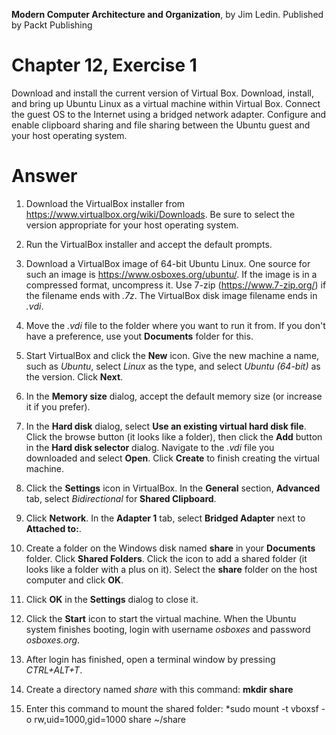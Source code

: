 __Modern Computer Architecture and Organization__, by Jim Ledin. Published by Packt Publishing
# Chapter 12, Exercise 1

Download and install the current version of Virtual Box. Download, install, and bring up Ubuntu Linux as a virtual machine within Virtual Box. Connect the guest OS to the Internet using a bridged network adapter. Configure and enable clipboard sharing and file sharing between the Ubuntu guest and your host operating system.

# Answer
1. Download the VirtualBox installer from https://www.virtualbox.org/wiki/Downloads. Be sure to select the version appropriate for your host operating system.

1. Run the VirtualBox installer and accept the default prompts.

1. Download a VirtualBox image of 64-bit Ubuntu Linux. One source for such an image is https://www.osboxes.org/ubuntu/. If the image is in a compressed format, uncompress it. Use 7-zip (https://www.7-zip.org/) if the filename ends with *.7z*. The VirtualBox disk image filename ends in *.vdi*.

1. Move the *.vdi* file to the folder where you want to run it from. If you don't have a preference, use yout **Documents** folder for this.

1. Start VirtualBox and click the **New** icon. Give the new machine a name, such as *Ubuntu*, select *Linux* as the type, and select *Ubuntu (64-bit)* as the version. Click **Next**.

1. In the **Memory size** dialog, accept the default memory size (or increase it if you prefer).

1. In the **Hard disk** dialog, select **Use an existing virtual hard disk file**. Click the browse button (it looks like a folder), then click the **Add** button in the **Hard disk selector** dialog. Navigate to the *.vdi* file you downloaded and select **Open**. Click **Create** to finish creating the virtual machine.

1. Click the **Settings** icon in VirtualBox. In the **General** section, **Advanced** tab, select *Bidirectional* for **Shared Clipboard**. 

1. Click **Network**. In the **Adapter 1** tab, select **Bridged Adapter** next to **Attached to:**.

1. Create a folder on the Windows disk named **share** in your **Documents** folder. Click **Shared Folders**. Click the icon to add a shared folder (it looks like a folder with a plus on it). Select the **share** folder on the host computer and click **OK**.

1. Click **OK** in the **Settings** dialog to close it.

1. Click the **Start** icon to start the virtual machine. When the Ubuntu system finishes booting, login with username *osboxes* and password *osboxes.org*.

1. After login has finished, open a terminal window by pressing *CTRL+ALT+T*.

1. Create a directory named *share* with this command: **mkdir share**

1. Enter this command to mount the shared folder: *sudo mount -t vboxsf -o rw,uid=1000,gid=1000 share ~/share
